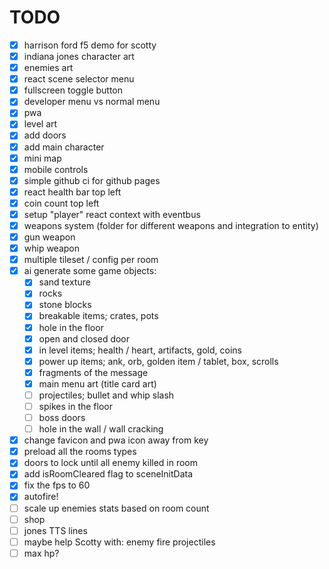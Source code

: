 # TODO

- [x] harrison ford f5 demo for scotty
- [x] indiana jones character art
- [x] enemies art
- [x] react scene selector menu
- [x] fullscreen toggle button
- [x] developer menu vs normal menu
- [x] pwa
- [x] level art
- [x] add doors
- [x] add main character
- [x] mini map
- [x] mobile controls
- [x] simple github ci for github pages
- [x] react health bar top left
- [x] coin count top left
- [x] setup "player" react context with eventbus
- [x] weapons system (folder for different weapons and integration to entity)
- [x] gun weapon
- [x] whip weapon
- [x] multiple tileset / config per room
- [x] ai generate some game objects:
  - [x] sand texture
  - [x] rocks
  - [x] stone blocks
  - [x] breakable items; crates, pots
  - [x] hole in the floor
  - [x] open and closed door
  - [x] in level items; health / heart, artifacts, gold, coins
  - [x] power up items; ank, orb, golden item / tablet, box, scrolls
  - [x] fragments of the message
  - [x] main menu art (title card art)
  - [ ] projectiles; bullet and whip slash
  - [ ] spikes in the floor
  - [ ] boss doors
  - [ ] hole in the wall / wall cracking
- [x] change favicon and pwa icon away from key
- [x] preload all the rooms types
- [x] doors to lock until all enemy killed in room
- [x] add isRoomCleared flag to sceneInitData
- [x] fix the fps to 60
- [x] autofire!
- [ ] scale up enemies stats based on room count
- [ ] shop
- [ ] jones TTS lines
- [ ] maybe help Scotty with: enemy fire projectiles
- [ ] max hp?
